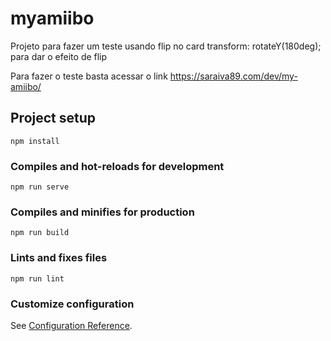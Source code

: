 # myamiibo
Projeto para fazer um teste usando flip no card transform: rotateY(180deg); para dar o efeito de flip

Para fazer o teste basta acessar o link https://saraiva89.com/dev/my-amiibo/

## Project setup
```
npm install
```

### Compiles and hot-reloads for development
```
npm run serve
```

### Compiles and minifies for production
```
npm run build
```

### Lints and fixes files
```
npm run lint
```

### Customize configuration
See [Configuration Reference](https://cli.vuejs.org/config/).
